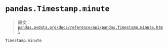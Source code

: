 # `pandas.Timestamp.minute`

> 原文：[`pandas.pydata.org/docs/reference/api/pandas.Timestamp.minute.html`](https://pandas.pydata.org/docs/reference/api/pandas.Timestamp.minute.html)

```py
Timestamp.minute
```
